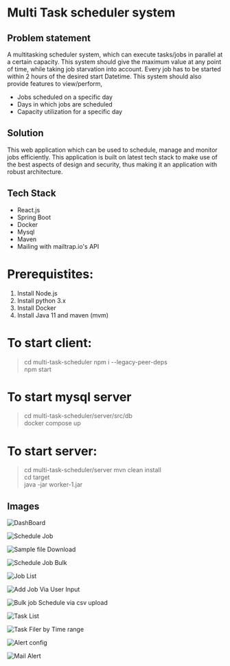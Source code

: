 # Multi Task scheduler system

## Problem statement
A multitasking scheduler system, which can execute tasks/jobs in parallel at a certain capacity. This system should give the maximum value at any point of time, while taking job starvation into account. Every job has to be started within 2 hours of the desired start Datetime. This system should also provide features to view/perform,

* Jobs scheduled on a specific day 
* Days in which jobs are scheduled
* Capacity utilization for a specific day

## Solution
This web application which can be used to schedule, manage and monitor jobs efficiently. This application is built on latest tech stack to make use of the best aspects of design and security, thus making it an application with robust architecture.  

## Tech Stack
* React.js
* Spring Boot
* Docker
* Mysql
* Maven
* Mailing with mailtrap.io's API

# Prerequistites:
1. Install Node.js
2. Install python 3.x
3. Install Docker 
4. Install Java 11 and maven (mvm)

# To start client:
> cd multi-task-scheduler 
> npm i --legacy-peer-deps \
> npm start


# To start mysql server 
> cd multi-task-scheduler/server/src/db \
> docker compose up

# To start server:
> cd multi-task-scheduler/server
> mvn clean install \
> cd target \
> java -jar worker-1.jar


## Images 

![DashBoard](https://user-images.githubusercontent.com/43792122/184533468-37229254-c924-46c8-bded-38fb380ed16c.png)

![Schedule Job](https://user-images.githubusercontent.com/43792122/184533387-ff1ee57d-bfe9-45dd-b38e-0225ca9e43bc.png)

![Sample file Download](https://user-images.githubusercontent.com/43792122/184533386-605f25c2-0cbd-4ad5-9ffd-d0420c7a1a80.png)

![Schedule Job Bulk](https://user-images.githubusercontent.com/43792122/184533379-85e4e85f-01c0-4a6b-91ff-d9cd00ba35c0.png)

![Job List](https://user-images.githubusercontent.com/43792122/184533385-8174ed56-a68d-4cda-913b-8d39e099d2a7.png)

![Add Job Via User Input](https://user-images.githubusercontent.com/43792122/184533389-e3d56239-f778-4757-9325-baad2cffdf52.png)

![Bulk job Schedule via csv upload](https://user-images.githubusercontent.com/43792122/184533390-c6a25c57-a48f-4493-84da-0ece7f4fdb10.png)

![Task List](https://user-images.githubusercontent.com/43792122/184533391-be498472-2afe-4601-8f26-4f0717ba577c.png)

![Task Filer by Time range](https://user-images.githubusercontent.com/43792122/184533392-5635bc05-4a96-4190-b762-ea50d406f184.png)

![Alert config](https://user-images.githubusercontent.com/43792122/184533382-b01110b0-72f8-403c-ac27-faa462c6f4d4.png)

![Mail Alert](https://user-images.githubusercontent.com/43792122/184533729-9b897b02-cbf3-45b3-aa22-09594a4e920b.png)

